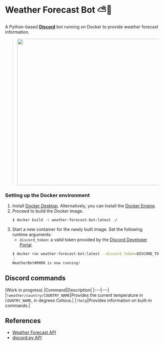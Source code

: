 # Weather Forecast Bot ⛅🤖
A Python-based [**Discord**](https://discord.com/) bot running on Docker to provide weather forecast information.

> <img src="https://user-images.githubusercontent.com/47757441/213523762-dee27ec8-d0c8-42cb-baef-0176e33f02f9.png" width="480">

### Setting up the Docker environment
1. Install [Docker Desktop](https://www.docker.com/products/docker-desktop/). Alternatively, you can install the [Docker Engine](https://docs.docker.com/engine/install/).
2. Proceed to build the Docker image.
    ```sh
    $ docker build -t weather-forecast-bot:latest ./
    ```
3. Start a new container for the newly built image. Set the following runtime arguments:
    - `discord_token`: a valid token provided by the [Discord Developer Portal](https://discord.com/developers/docs/intro).
    ```sh
    $ docker run weather-forecast-bot:latest --discord_token=DISCORD_TOKEN
    ⋮
    WeatherBot#0000 is now running!
    ```

## Discord commands
(Work in progress)
|Command|Description|
|---|---|
|`!weather/country/COUNTRY_NAME`|Provides the current temperature in `COUNTRY_NAME`, in degrees Celsius.|
|`!help`|Provides information on built-in commands.|

## References
- [Weather Forecast API](https://open-meteo.com/en/docs#api-documentation)
- [discord.py API](https://discordpy.readthedocs.io/en/stable/api.html)
